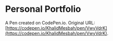 # Personal Portfolio

A Pen created on CodePen.io. Original URL: [https://codepen.io/KhalidMesbah/pen/VwyVdrK](https://codepen.io/KhalidMesbah/pen/VwyVdrK).


